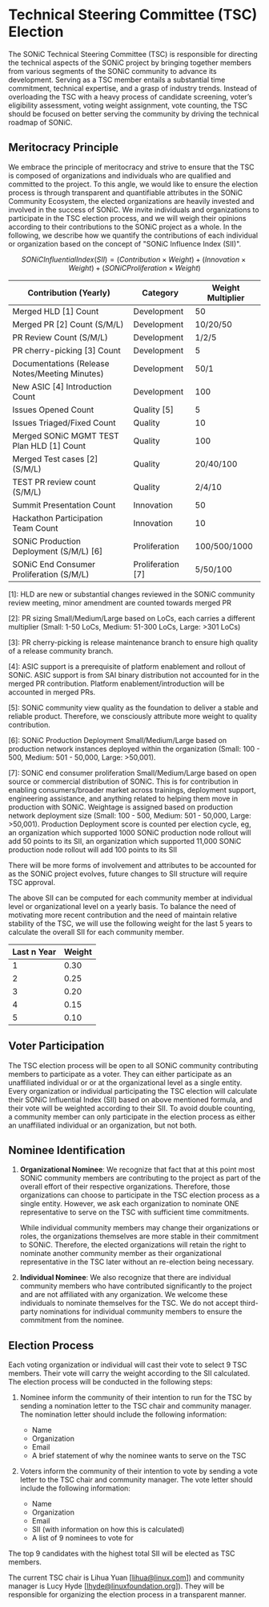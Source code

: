 # Technical Steering Committee (TSC) Election

   The SONiC Technical Steering Committee (TSC) is responsible for directing the technical aspects of the SONiC project by bringing together members from various segments of the SONiC community to advance its development. Serving as a TSC member entails a substantial time commitment, technical expertise, and a grasp of industry trends. Instead of overloading the TSC with a heavy process of candidate screening, voter’s eligibility assessment, voting weight assignment, vote counting, the TSC should be focused on better serving the community by driving the technical roadmap of SONiC.  

## Meritocracy Principle

   We embrace the principle of meritocracy and strive to ensure that the TSC is composed of organizations and individuals who are qualified and committed to the project.  To this angle, we would like to ensure the election process is through transparent and quantifiable attributes in the SONiC Community Ecosystem, the elected organizations are heavily invested and involved in the success of SONiC.  We invite individuals and organizations to participate in the TSC election process, and we will weigh their opinions according to their contributions to the SONiC project as a whole.  In the following, we describe how we quantify the contributions of each individual or organization based on the concept of "SONiC Influence Index (SII)".

$$
SONiC Influential Index (SII) = (Contribution \times Weight) + (Innovation \times Weight) + (SONiC Proliferation \times Weight )
$$

| Contribution (Yearly) | Category | Weight Multiplier |
|--------------------------------  |----------| -------- |
| Merged HLD [1] Count              | Development | 50 |
| Merged PR [2] Count (S/M/L)       | Development | 10/20/50 |
| PR Review Count (S/M/L)       | Development | 1/2/5    |
| PR cherry-picking [3] Count       | Development |  5 |
| Documentations (Release Notes/Meeting Minutes) | Development |  50/1  |
| New ASIC [4] Introduction Count | Development |  100 |
| Issues Opened Count               |  Quality [5] | 5 |
| Issues Triaged/Fixed Count        | Quality | 10 |
| Merged SONiC MGMT TEST Plan HLD [1] Count | Quality | 100 |
| Merged Test cases [2] (S/M/L)        | Quality | 20/40/100|
| TEST PR review count (S/M/L)     | Quality | 2/4/10 |
| Summit Presentation Count       | Innovation | 50  |
| Hackathon Participation Team Count | Innovation | 10 |
| SONiC Production Deployment (S/M/L) [6] | Proliferation | 100/500/1000 |
| SONiC End Consumer Proliferation (S/M/L) | Proliferation [7] | 5/50/100 |

[1]: HLD are new or substantial changes reviewed in the SONiC community review meeting, minor amendment are counted towards merged PR

[2]: PR sizing Small/Medium/Large based on LoCs, each carries a different multiplier (Small: 1-50 LoCs, Medium: 51-300 LoCs, Large: >301 LoCs)

[3]: PR cherry-picking is release maintenance branch to ensure high quality of a release community branch.

[4]: ASIC support is a prerequisite of platform enablement and rollout of SONiC. ASIC support is from SAI binary distribution not accounted for in the merged PR contribution. Platform enablement/introduction will be accounted in merged PRs.

[5]: SONiC community view quality as the foundation to deliver a stable and reliable product. Therefore, we consciously attribute more weight to quality contribution.

[6]: SONiC Production Deployment Small/Medium/Large based on production network instances deployed within the organization (Small: 100 - 500, Medium: 501 - 50,000, Large: >50,001).

[7]: SONiC end consumer proliferation Small/Medium/Large based on open source or commercial distribution of SONiC. This is for contribution in enabling consumers/broader market across trainings, deployment support, engineering assistance, and anything related to helping them move in production with SONiC. Weightage is assigned based on production network deployment size (Small: 100 - 500, Medium: 501 - 50,000, Large: >50,001). Production Deployment score is counted per election cycle, eg, an organization which supported 1000 SONiC production node rollout will add 50 points to its SII, an organization which supported 11,000 SONiC production node rollout will add 100 points to its SII

There will be more forms of involvement and attributes to be accounted for as the SONiC project evolves, future changes to SII structure will require TSC approval.

The above SII can be computed for each community member at individual level or organizational level on a yearly basis.  To balance the need of motivating more recent contribution and the need of maintain relative stability of the TSC, we will use the following weight for the last 5 years to calculate the overall SII for each community member.

| Last n Year | Weight |
|-----------|--------|
| 1 | 0.30 |
| 2 | 0.25 |
| 3 | 0.20 |
| 4 | 0.15 |
| 5 | 0.10 |

## Voter Participation

   The TSC election process will be open to all SONiC community contributing members to participate as a voter. They can either participate as an unaffiliated individual or or at the organizational level as a single entity.  Every organization or individual participating the TSC election will calculate their SONiC Influential Index (SII) based on above mentioned formula, and their vote will be weighted according to their SII.  To avoid double counting, a community member can only participate in the election process as either an unaffiliated individual or an organization, but not both.

## Nominee Identification

1. **Organizational Nominee**:
   We recognize that fact that at this point most SONiC community members are contributing to the project as part of the overall effort of their respective organizations.  Therefore, those organizations can choose to participate in the TSC election process as a single entity.  However, we ask each organization to nominate ONE representative to serve on the TSC with sufficient time commitments.

   While individual community members may change their organizations or roles, the organizations themselves are more stable in their commitment to SONiC.  Therefore, the elected organizations will retain the right to nominate another community member as their organizational representative in the TSC later without an re-election being necessary.

2. **Individual Nominee**:
   We also recognize that there are individual community members who have contributed significantly to the project and are not affiliated with any organization. We welcome these individuals to nominate themselves for the TSC. We do not accept third-party nominations for individual community members to ensure the commitment from the nominee.

## Election Process

Each voting organization or individual will cast their vote to select 9 TSC members. Their vote will carry the weight according to the SII calculated.  The election process will be conducted in the following steps:

1. Nominee inform the community of their intention to run for the TSC by sending a nomination letter to the TSC chair and community manager. The nomination letter should include the following information:
   * Name
   * Organization
   * Email
   * A brief statement of why the nominee wants to serve on the TSC

2. Voters inform the community of their intention to vote by sending a vote letter to the TSC chair and community manager. The vote letter should include the following information:
   * Name
   * Organization
   * Email
   * SII (with information on how this is calculated)
   * A list of 9 nominees to vote for

The top 9 candidates with the highest total SII will be elected as TSC members.

The current TSC chair is Lihua Yuan [lihua@linux.com]) and community manager is Lucy Hyde [lhyde@linuxfoundation.org]). They will be responsible for organizing the election process in a transparent manner.  
